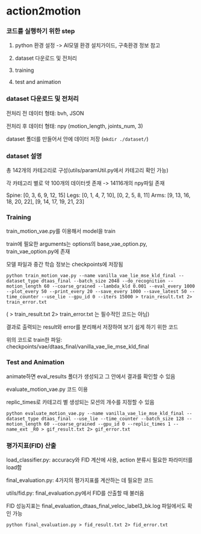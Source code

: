 # action2motion

### 코드를 실행하기 위한 step

1. python 환경 설정 -> AI모델 환경 설치가이드, 구축환경 정보 참고

2. dataset 다운로드 및 전처리

3. training

4. test and animation


### dataset 다운로드 및 전처리

전처리 전 데이터 형태: bvh, JSON

전처리 후 데이터 형태: npy (motion_length, joints_num, 3)

dataset 폴더를 만들어서 안에 데이터 저장
(```mkdir ./dataset/```)


### dataset 설명

총 142개의 카테고리로 구성(utils/paramUtil.py에서 카테고리 확인 가능)

각 카테고리 별로 약 100개의 데이터셋 존재 -> 14116개의 npy파일 존재

Spine: [0, 3, 6, 9, 12, 15]
Legs: [0, 1, 4, 7, 10], [0, 2, 5, 8, 11]
Arms: [9, 13, 16, 18, 20, 22], [9, 14, 17, 19, 21, 23]


### Training

train_motion_vae.py를 이용해서 model을 train

train에 필요한 arguments는 options의 base_vae_option.py, train_vae_option.py에 존재

모델 파일과 중간 학습 정보는 checkpoints에 저장됨

```python train_motion_vae.py --name vanilla_vae_lie_mse_kld_final --dataset_type dtaas_final --batch_size 2048 --do_recognition --motion_length 60 --coarse_grained --lambda_kld 0.001 --eval_every 1000 --plot_every 50 --print_every 20 --save_every 1000 --save_latest 50 --time_counter --use_lie --gpu_id 0 --iters 15000 > train_result.txt 2> train_error.txt```

( > train_result.txt 2> train_error.txt 는 필수적인 코드는 아님)

결과로 출력되는 result와 error를 분리해서 저장하여 보기 쉽게 하기 위한 코드

위의 코드로 train한 파일: checkpoints/vae/dtaas_final/vanilla_vae_lie_mse_kld_final


### Test and Animation

animate하면 eval_results 폴더가 생성되고 그 안에서 결과를 확인할 수 있음

evaluate_motion_vae.py 코드 이용

replic_times로 카테고리 별 생성되는 모션의 개수를 지정할 수 있음

```python evaluate_motion_vae.py --name vanilla_vae_lie_mse_kld_final --dataset_type dtaas_final --use_lie --time_counter --batch_size 128 --motion_length 60 --coarse_grained --gpu_id 0 --replic_times 1 --name_ext _R0 > gif_result.txt 2> gif_error.txt```

### 평가지표(FID) 산출

load_classifier.py: accuracy와 FID 계산에 사용, action 분류시 필요한 파라미터를 load함

final_evaluation.py: 4가지의 평가지표를 계산하는 데 필요한 코드

utils/fid.py: final_evaluation.py에서 FID를 산출할 때 불러옴

FID 성능지표는 final_evaluation_dtaas_final_veloc_label3_bk.log 파일에서도 확인 가능

```python final_evaluation.py > fid_result.txt 2> fid_error.txt```
